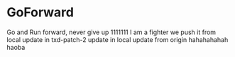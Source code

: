 # GoForward
Go and Run forward, never give up
1111111
I am a fighter
we push it from local
update in txd-patch-2
update in local
update from origin
hahahahahah
haoba